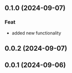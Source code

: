 ## 0.1.0 (2024-09-07)

### Feat

- added new  functionality

## 0.0.2 (2024-09-07)

## 0.0.1 (2024-09-06)
